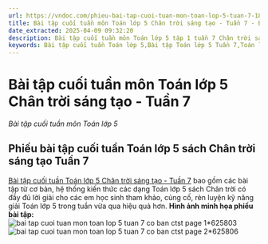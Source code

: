 ```yaml
---
url: https://vndoc.com/phieu-bai-tap-cuoi-tuan-mon-toan-lop-5-tuan-7-181067
title: Bài tập cuối tuần môn Toán lớp 5 Chân trời sáng tạo - Tuần 7 - Bài tập cuối tuần môn Toán lớp 5 - VnDoc.com
date_extracted: 2025-04-09 09:32:20
description: Bài tập cuối tuần môn Toán lớp 5 tập 1 tuần 7 Chân trời sáng tạo bao gồm lớp giải chi tiết cho từng bài tập giúp các em học sinh ôn tập, nâng cao kỹ năng giải Toán.
keywords: Bài tập cuối tuần Toán lớp 5,Bài tập Toán lớp 5 Tuần 7,Toán lớp 5 Chân trời,Đề kiểm tra cuối tuần môn Toán lớp 5 Tuần 7,Đề kiểm tra cuối tuần môn Toán lớp 5,Bài tập cuối tuần môn Toán lớp 5,giải Toán lớp 5,giải bài tập toán 5,toán lớp 5,bài tập cuối tuần Toán 5 sách Chân trời sáng tạo,bài tập toán 5 tuần 7 Chân trời,bài tập cuối tuần toán lớp 5 Chân trời tuần 7,Phiếu bài tập cuối tuần Toán lớp 5 Chân trời tuần 7
---
```


# Bài tập cuối tuần môn Toán lớp 5 Chân trời sáng tạo - Tuần 7
 _Bài tập cuối tuần môn Toán lớp 5_
## **Phiếu bài tập cuối tuần Toán lớp 5 sách Chân trời sáng tạo Tuần 7**
[Bài tập cuối tuần Toán lớp 5 Chân trời sáng tạo - Tuần 7](<https://vndoc.com/phieu-bai-tap-cuoi-tuan-mon-toan-lop-5-tuan-7-181067>) bao gồm các bài tập từ cơ bản, hệ thống kiến thức các dạng Toán lớp 5  sách Chân trời có đầy đủ lời giải cho các em học sinh tham khảo, củng cố, rèn luyện kỹ năng giải Toán lớp 5 trong tuần vừa qua hiệu quả hơn.
**Hình ảnh minh họa phiếu bài tập:**
![bai tap cuoi tuan mon toan lop 5 tuan 7 co ban ctst page 1*625803](https://i.vdoc.vn/data/image/2024/08/27/bai-tap-cuoi-tuan-mon-toan-lop-5-tuan-7-co-ban-ctst-page-1.jpg)![bai tap cuoi tuan mon toan lop 5 tuan 7 co ban ctst page 2*625806](https://i.vdoc.vn/data/image/2024/08/27/bai-tap-cuoi-tuan-mon-toan-lop-5-tuan-7-co-ban-ctst-page-2.jpg)
